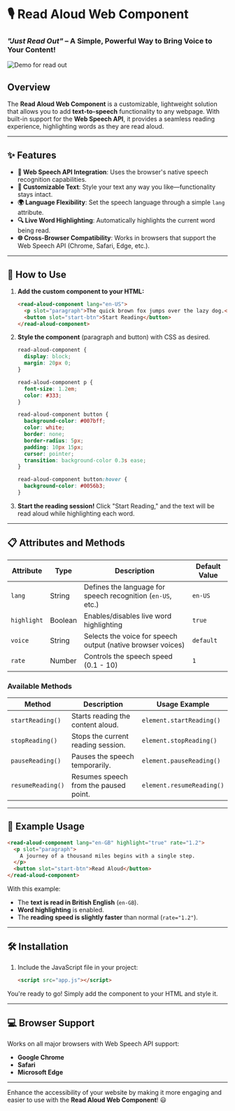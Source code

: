 # 🎙️ **Read Aloud Web Component**

### _"Just Read Out"_ – A Simple, Powerful Way to Bring Voice to Your Content!

![Demo for read out](https://github.com/user-attachments/assets/7ae9d27f-2362-4f12-9ed2-7337b70a9e8e)


## Overview

The **Read Aloud Web Component** is a customizable, lightweight solution that allows you to add **text-to-speech** functionality to any webpage. With built-in support for the **Web Speech API**, it provides a seamless reading experience, highlighting words as they are read aloud.

---

## ✨ Features

- **🎤 Web Speech API Integration**: Uses the browser's native speech recognition capabilities.
- **📝 Customizable Text**: Style your text any way you like—functionality stays intact.
- **🌍 Language Flexibility**: Set the speech language through a simple `lang` attribute.
- **🔍 Live Word Highlighting**: Automatically highlights the current word being read.
- **🌐 Cross-Browser Compatibility**: Works in browsers that support the Web Speech API (Chrome, Safari, Edge, etc.).

---

## 🚀 How to Use

1. **Add the custom component to your HTML:**

   ```html
   <read-aloud-component lang="en-US">
     <p slot="paragraph">The quick brown fox jumps over the lazy dog.</p>
     <button slot="start-btn">Start Reading</button>
   </read-aloud-component>
   ```

2. **Style the component** (paragraph and button) with CSS as desired.

   ```css
   read-aloud-component {
     display: block;
     margin: 20px 0;
   }

   read-aloud-component p {
     font-size: 1.2em;
     color: #333;
   }

   read-aloud-component button {
     background-color: #007bff;
     color: white;
     border: none;
     border-radius: 5px;
     padding: 10px 15px;
     cursor: pointer;
     transition: background-color 0.3s ease;
   }

   read-aloud-component button:hover {
     background-color: #0056b3;
   }
   ```

3. **Start the reading session!** Click "Start Reading," and the text will be read aloud while highlighting each word.

---

## 📋 Attributes and Methods

| Attribute   | Type    | Description                                                 | Default Value |
| ----------- | ------- | ----------------------------------------------------------- | ------------- |
| `lang`      | String  | Defines the language for speech recognition (`en-US`, etc.) | `en-US`       |
| `highlight` | Boolean | Enables/disables live word highlighting                     | `true`        |
| `voice`     | String  | Selects the voice for speech output (native browser voices) | `default`     |
| `rate`      | Number  | Controls the speech speed (0.1 - 10)                        | `1`           |

### Available Methods

| Method            | Description                           | Usage Example             |
| ----------------- | ------------------------------------- | ------------------------- |
| `startReading()`  | Starts reading the content aloud.     | `element.startReading()`  |
| `stopReading()`   | Stops the current reading session.    | `element.stopReading()`   |
| `pauseReading()`  | Pauses the speech temporarily.        | `element.pauseReading()`  |
| `resumeReading()` | Resumes speech from the paused point. | `element.resumeReading()` |

---

## 🎯 Example Usage

```html
<read-aloud-component lang="en-GB" highlight="true" rate="1.2">
  <p slot="paragraph">
    A journey of a thousand miles begins with a single step.
  </p>
  <button slot="start-btn">Read Aloud</button>
</read-aloud-component>
```

With this example:

- The **text is read in British English** (`en-GB`).
- **Word highlighting** is enabled.
- The **reading speed is slightly faster** than normal (`rate="1.2"`).

---

## 🛠️ Installation

1. Include the JavaScript file in your project:

   ```html
   <script src="app.js"></script>
   ```

You're ready to go! Simply add the component to your HTML and style it.

---

## 💻 Browser Support

Works on all major browsers with Web Speech API support:

- **Google Chrome**
- **Safari**
- **Microsoft Edge**

---

Enhance the accessibility of your website by making it more engaging and easier to use with the **Read Aloud Web Component**! 😃
